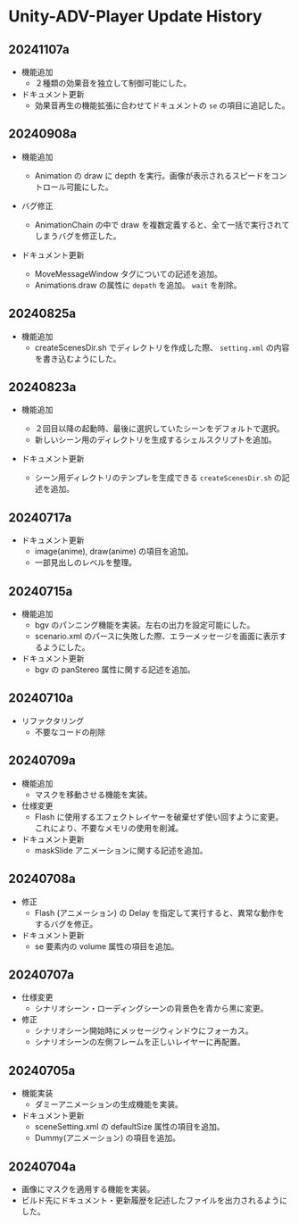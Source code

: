 # Unity-ADV-Player Update History

## 20241107a

- 機能追加
  - ２種類の効果音を独立して制御可能にした。
- ドキュメント更新
  - 効果音再生の機能拡張に合わせてドキュメントの `se` の項目に追記した。

## 20240908a

  - 機能追加
    - Animation の draw に depth を実行。画像が表示されるスピードをコントロール可能にした。
  
  - バグ修正
    - AnimationChain の中で draw を複数定義すると、全て一括で実行されてしまうバグを修正した。

  - ドキュメント更新
    - MoveMessageWindow タグについての記述を追加。
    - Animations.draw の属性に `depath` を追加。 `wait` を削除。

## 20240825a

- 機能追加
  - createScenesDir.sh でディレクトリを作成した際、 `setting.xml` の内容を書き込むようにした。

## 20240823a 

- 機能追加
  - ２回目以降の起動時、最後に選択していたシーンをデフォルトで選択。
  - 新しいシーン用のディレクトリを生成するシェルスクリプトを追加。
  
- ドキュメント更新
  - シーン用ディレクトリのテンプレを生成できる `createScenesDir.sh` の記述を追加。

## 20240717a

- ドキュメント更新
  - image(anime), draw(anime) の項目を追加。
  - 一部見出しのレベルを整理。

## 20240715a

- 機能追加
  - bgv のパンニング機能を実装。左右の出力を設定可能にした。
  - scenario.xml のパースに失敗した際、エラーメッセージを画面に表示するようにした。
- ドキュメント更新
  - bgv の panStereo 属性に関する記述を追加。

## 20240710a

- リファクタリング
  - 不要なコードの削除

## 20240709a

- 機能追加
  - マスクを移動させる機能を実装。
- 仕様変更
  - Flash に使用するエフェクトレイヤーを破棄せず使い回すように変更。これにより、不要なメモリの使用を削減。
- ドキュメント更新
  - maskSlide アニメーションに関する記述を追加。

## 20240708a

- 修正
  - Flash (アニメーション) の Delay を指定して実行すると、異常な動作をするバグを修正。
- ドキュメント更新
  - se 要素内の volume 属性の項目を追加。

## 20240707a

- 仕様変更
    - シナリオシーン・ローディングシーンの背景色を青から黒に変更。
- 修正
  - シナリオシーン開始時にメッセージウィンドウにフォーカス。
  - シナリオシーンの左側フレームを正しいレイヤーに再配置。

## 20240705a

- 機能実装
    - ダミーアニメーションの生成機能を実装。
- ドキュメント更新
    - sceneSetting.xml の defaultSize 属性の項目を追加。
    - Dummy(アニメーション) の項目を追加。

## 20240704a
    
- 画像にマスクを適用する機能を実装。
- ビルド先にドキュメント・更新履歴を記述したファイルを出力されるようにした。